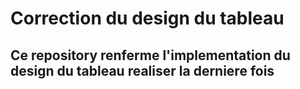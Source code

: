 # Correction du design du tableau
## Ce repository renferme l'implementation du design du tableau realiser la derniere fois
